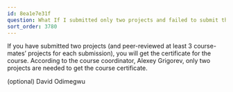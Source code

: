```yaml
---
id: 8ea1e7e31f
question: What If I submitted only two projects and failed to submit the third?
sort_order: 3780
---
```


If you have submitted two projects (and peer-reviewed at least 3 course-mates’ projects for each submission), you will get the certificate for the course. According to the course coordinator, Alexey Grigorev, only two projects are needed to get the course certificate.

(optional) David Odimegwu

